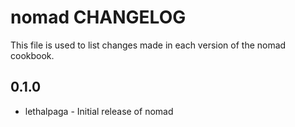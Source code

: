 # nomad CHANGELOG

This file is used to list changes made in each version of the nomad cookbook.

## 0.1.0
- lethalpaga - Initial release of nomad
